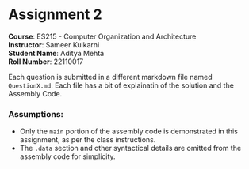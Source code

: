 # Assignment 2

**Course**: ES215 - Computer Organization and Architecture  
**Instructor**: Sameer Kulkarni  
**Student Name**: Aditya Mehta  
**Roll Number**: 22110017

Each question is submitted in a different markdown file named `QuestionX.md`. Each file has a bit of explainatin of the solution and the Assembly Code.

### Assumptions:
- Only the `main` portion of the assembly code is demonstrated in this assignment, as per the class instructions.
- The `.data` section and other syntactical details are omitted from the assembly code for simplicity.
